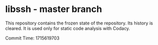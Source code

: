 # libssh - master branch

This repository contains the frozen state of the repository.
Its history is cleared. It is used only for static code
analysis with Codacy.

Commit Time: 1715619703